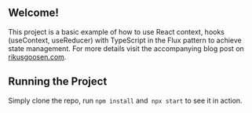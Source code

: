 ## Welcome!
This project is a basic example of how to use React context, hooks (useContext, useReducer)
 with TypeScript in the Flux pattern to achieve state management. For more details visit the 
 accompanying blog post on [rikusgoosen.com](https://www.rikusgoosen.com/tech-blog/react-state-management-1).

## Running the Project

Simply clone the repo, run `npm install` and` npx start` to see it in action.
